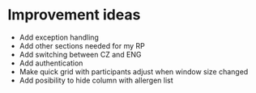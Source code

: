# Improvement ideas

- Add exception handling
- Add other sections needed for my RP
- Add switching between CZ and ENG
- Add authentication
- Make quick grid with participants adjust when window size changed
- Add posibility to hide column with allergen list